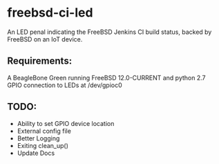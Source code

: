 # freebsd-ci-led
An LED penal indicating the FreeBSD Jenkins CI build status, backed by FreeBSD on an IoT device.  

## Requirements:
A BeagleBone Green running FreeBSD 12.0-CURRENT and python 2.7  
GPIO connection to LEDs at /dev/gpioc0 

## TODO:
- Ability to set GPIO device location
- External config file
- Better Logging
- Exiting clean_up()
- Update Docs
